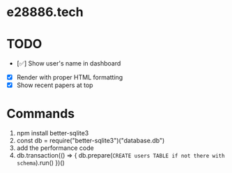 # e28886.tech

# TODO

- [✅] Show user's name in dashboard
- [x] Render with proper HTML formatting
- [x] Show recent papers at top

# Commands

1. npm install better-sqlite3
2. const db = require("better-sqlite3")("database.db")
3. add the performance code
4. db.transaction(() => {
   db.prepare(`CREATE users TABLE if not there with schema`).run()
   })()
